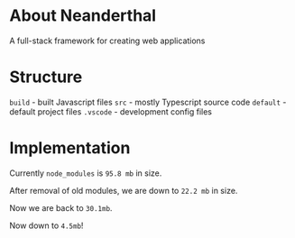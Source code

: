 # About Neanderthal
A full-stack framework for creating web applications

# Structure
`build` - built Javascript files
`src` - mostly Typescript source code
`default` - default project files
`.vscode` - development config files



# Implementation
Currently `node_modules` is `95.8 mb` in size.

After removal of old modules, we are down to `22.2 mb` in size.

Now we are back to `30.1mb`.

Now down to `4.5mb`!